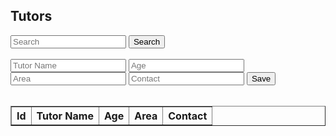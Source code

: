 <head>
	<script src="https://ajax.googleapis.com/ajax/libs/jquery/3.6.1/jquery.min.js"></script>
</head>

## Tutors


<input id="search" placeholder="Search">
<button onclick="search()">Search</button>
<br>
<br>
<input id="tutorname" placeholder="Tutor Name">
<input id="age" placeholder="Age">
<input id="area" placeholder="Area">
<input id="contact" placeholder="Contact">
<button onclick="addTut()">Save</button>
<br>
<br>

<!-- Create table to display question posts -->

<table id="tutorTable" border="1" style="border-collapse: collapse;">
		<tr>
				<th>Id</th>
				<th>Tutor Name</th>
				<th>Age</th>
				<th>Area</th>
				<th>Contact</th>
		</tr>
</table>

<script>
  Tut();
  function Tut() {
  	const options = {
                method: 'GET', // *GET, POST, PUT, DELETE, etc.
                // mode: 'cors', // no-cors, *cors, same-origin
                cache: 'default', // *default, no-cache, reload, force-cache, only-if-cached
                // credentials: 'same-origin', // include, same-origin, omit
                headers: {
                'Content-Type': 'application/json'
                // 'Content-Type': 'application/x-www-form-urlencoded',
                },
            };
    const url = "https://hetvitrivedi.tk/api/tutor/";
    fetch(url, options)
      .then(res => res.json())
      .then(data => {
        console.log(data);
        console.log(typeof data);
        console.log(JSON.stringify(data));

		for (let i = 0; i < data.length; i++) {
			addTableRow(data[i].tutorname, data[i].age, data[i].area, data[i].contact);
		}
      });
  }

  function addTut() {
	const postOptions = {
                method: 'POST', // *GET, POST, PUT, DELETE, etc.
                // mode: 'cors', // no-cors, *cors, same-origin
                cache: 'default', // *default, no-cache, reload, force-cache, only-if-cached
                // credentials: 'same-origin', // include, same-origin, omit
                headers: {
                'Content-Type': 'application/json'
                // 'Content-Type': 'application/x-www-form-urlencoded',
                },
            };
	// var problemData = new URLSearchParams();
	// problemData.append(`problem`, document.getElementById("question").value);
	// problemData.append(`Unit`, document.getElementById("unit").value);
	// problemData.append(`Topic`, document.getElementById("topic").value);
	// problemData.append(`Tags`, document.getElementById("tags").value);
	var url = "https://hetvitrivedi.tk/api/tutor/add";
	url += "?name=" + document.getElementById("tutorname").value;
	url += "&Age=" + document.getElementById("age").value;
	url += "&Area=" + document.getElementById("area").value;
	url += "&Contact=" + document.getElementById("contact").value;
	// fetch the API
	fetch(url, postOptions)
	// response is a RESTful "promise" on any successful fetch
	.then(response => {
	// check for response errors
	if (response.status !== 200) {
		error("PUT API response failure: " + response.status)
		return;  // api failure
	}
	// valid response will have JSON data
	response.json().then(data => {
		console.log(data);
	})
	})
	// catch fetch errors (ie Nginx ACCESS to server blocked)
	.catch(err => {
	console.log(err + " ");
	});
  }
  function addTableRow(tutorname, age, area, contact) {
	let tableRow = document.createElement("tr");
	let idCell = document.createElement("td");
	tableRow.appendChild(idCell);
	let tutornameCell = document.createElement("td");
	tutornameCell.innerText = tutorname;
	tableRow.appendChild(tutornameCell);
	let ageCell = document.createElement("td");
	ageCell.innerText = age;
	tableRow.appendChild(ageCell);
	let areaCell = document.createElement("td");
	areaCell.innerText = area;
	tableRow.appendChild(areaCell);
	let contactCell = document.createElement("td");
	contactCell.innerText = contact;
	tableRow.appendChild(contactCell);

	document.getElementById("tutorTable").appendChild(tableRow);
  }

  function removeTableRows() {
	let numRows = document.getElementById("tutorTable").rows.length;
	for (let i = numRows-1; i > 0; i--) {
		document.getElementById("tutorTable").removeChild(document.getElementById("tutorTable").rows[i]);
	}
  }

</script>